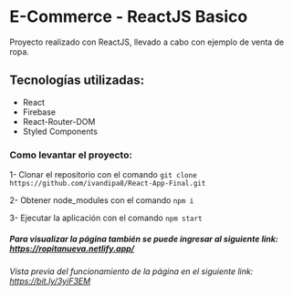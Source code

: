 # E-Commerce - ReactJS Basico

Proyecto realizado con ReactJS, llevado a cabo con ejemplo de venta de ropa.

## Tecnologías utilizadas:

- React
- Firebase
- React-Router-DOM
- Styled Components

### Como levantar el proyecto:

1- Clonar el repositorio con el comando `git clone https://github.com/ivandipa8/React-App-Final.git`

2- Obtener node_modules con el comando `npm i`

3- Ejecutar la aplicación con el comando `npm start`



##### Para visualizar la página también se puede ingresar al siguiente link: https://ropitanueva.netlify.app/



###### Vista previa del funcionamiento de la página en el siguiente link: https://bit.ly/3yiF3EM

